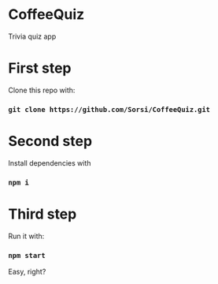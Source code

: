 # CoffeeQuiz
Trivia quiz app

# First step

Clone this repo with:
### `git clone https://github.com/Sorsi/CoffeeQuiz.git`

# Second step

Install dependencies with
### `npm i`

# Third step

Run it with:
### `npm start`

Easy, right?
